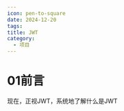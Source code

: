 ```yaml
---
icon: pen-to-square
date: 2024-12-20
tags: 
title: JWT
category:
  - 项目
---
```

# 01前言
现在，正视JWT，系统地了解什么是JWT



